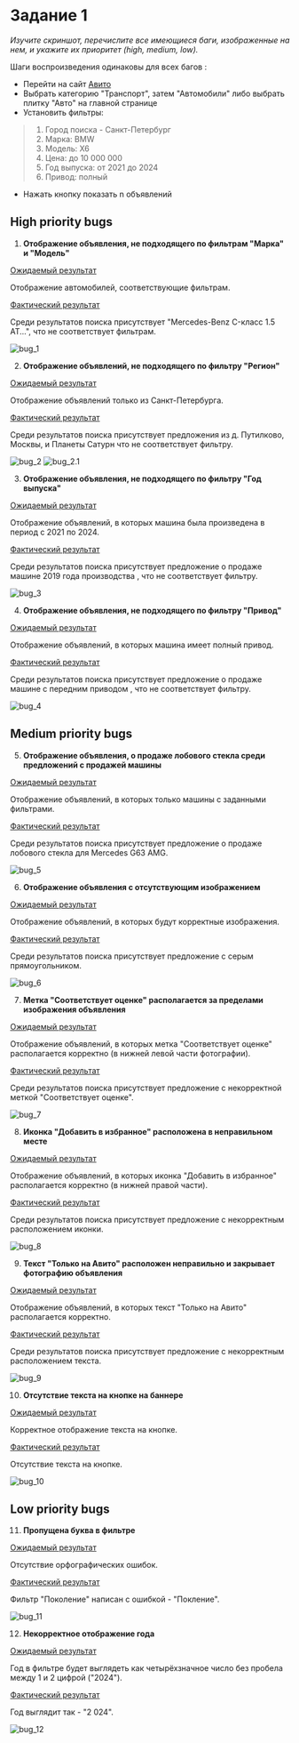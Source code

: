 # Задание 1
*Изучите скриншот, перечислите все имеющиеся баги, изображенные на нем, и укажите их приоритет (high, medium, low).*

Шаги воспроизведения одинаковы для всех багов :
* Перейти на сайт [Авито](https://avito.ru/)
* Выбрать категорию  "Транспорт", затем "Автомобили" либо выбрать плитку "Авто" на главной странице
* Установить фильтры:
> 1. Город поиска - Санкт-Петербург 
> 2. Марка: BMW 
> 3. Модель: X6 
> 4. Цена: до 10 000 000 
> 5. Год выпуска: от 2021 до 2024 
> 6. Привод: полный
* Нажать кнопку показать n объявлений
## High priority bugs ##
1. **Отображение объявления, не подходящего по фильтрам "Марка" и "Модель"**

<u>Ожидаемый результат</u>

Отображение автомобилей, соответствующие фильтрам.

<u>Фактический результат</u>

Среди результатов поиска присутствует "Mercedes-Benz C-класс 1.5 AT...", что не соответствует фильтрам.

![bug_1](Images/bug_1.png)

2. **Отображение объявлений, не подходящего по фильтру "Регион"**

<u>Ожидаемый результат</u>

Отображение объявлений только из Санкт-Петербурга.

<u>Фактический результат</u>

Среди результатов поиска присутствует предложения из д. Путилково, Москвы, и Планеты Сатурн что не соответствует фильтру.

![bug_2](Images/bug_2.png)
![bug_2.1](Images/bug_2.1.png)

3. **Отображение объявления, не подходящего по фильтру "Год выпуска"**

<u>Ожидаемый результат</u>

Отображение объявлений, в которых машина была произведена в период с 2021 по 2024.

<u>Фактический результат</u>

Среди результатов поиска присутствует предложение о продаже машине 2019 года производства , что не соответствует фильтру.

![bug_3](Images/bug_3.png)

4. **Отображение объявления, не подходящего по фильтру "Привод"**

<u>Ожидаемый результат</u>

Отображение объявлений, в которых машина имеет полный привод.

<u>Фактический результат</u>

Среди результатов поиска присутствует предложение о продаже машине с передним приводом , что не соответствует фильтру.

![bug_4](Images/bug_4.png)

## Medium priority bugs ##

5. **Отображение объявления, о продаже лобового стекла среди предложений с продажей машины**

<u>Ожидаемый результат</u>

Отображение объявлений, в которых только машины с заданными фильтрами.

<u>Фактический результат</u>

Среди результатов поиска присутствует предложение о продаже лобового стекла для Mercedes G63 AMG.

![bug_5](Images/bug_5.png)

6. **Отображение объявления с отсутствующим изображением**

<u>Ожидаемый результат</u>

Отображение объявлений, в которых будут корректные изображения.

<u>Фактический результат</u>

Среди результатов поиска присутствует предложение с серым прямоугольником.

![bug_6](Images/bug_2.1.png)

7. **Метка "Соответствует оценке" располагается за пределами изображения объявления**

<u>Ожидаемый результат</u>

Отображение объявлений, в которых метка "Соответствует оценке" располагается корректно (в нижней левой части фотографии).

<u>Фактический результат</u>

Среди результатов поиска присутствует предложение с некорректной меткой "Соответствует оценке".

![bug_7](Images/bug_7.png)

8. **Иконка "Добавить в избранное" расположена в неправильном месте**

<u>Ожидаемый результат</u>

Отображение объявлений, в которых иконка "Добавить в избранное" располагается корректно (в нижней правой части).

<u>Фактический результат</u>

Среди результатов поиска присутствует предложение с некорректным расположением иконки.

![bug_8](Images/bug_8.png)

9. **Текст "Только на Авито" расположен неправильно и закрывает фотографию объявления**

<u>Ожидаемый результат</u>

Отображение объявлений, в которых текст "Только на Авито" располагается корректно.

<u>Фактический результат</u>

Среди результатов поиска присутствует предложение с некорректным расположением текста.

![bug_9](Images/bug_9.png)

10. **Отсутствие текста на кнопке на баннере**

<u>Ожидаемый результат</u>

Корректное отображение текста на кнопке.

<u>Фактический результат</u>

Отсутствие текста на кнопке.

![bug_10](Images/bug_10.png)

## Low priority bugs ##

11. **Пропущена буква в фильтре**

<u>Ожидаемый результат</u>

Отсутствие орфографических ошибок.

<u>Фактический результат</u>

Фильтр "Поколение" написан с ошибкой - "Покление".

![bug_11](Images/bug_11.png)

12. **Некорректное отображение года**

<u>Ожидаемый результат</u>

Год в фильтре будет выглядеть как четырёхзначное число без пробела между 1 и 2 цифрой ("2024").

<u>Фактический результат</u>

Год выглядит так - "2 024".

![bug_12](Images/bug_12.png)